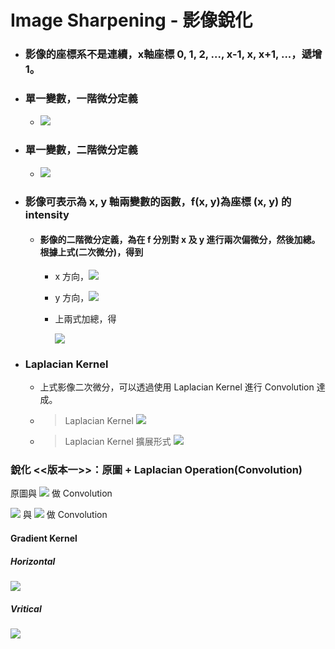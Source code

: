 # Image Sharpening - 影像銳化

  * ### 影像的座標系不是連續，x軸座標 0, 1, 2, ..., x-1, x, x+1, ...，遞增 1。

  * ### 單一變數，一階微分定義
    * <img src="https://latex.codecogs.com/gif.latex?%5Cnabla%20f%20%3D%20%5Cfrac%7B%5Cpartial%20f%7D%7B%5Cpartial%20x%7D%20%3D%20f%28x%2B1%29%20-%20f%28x%29" /> 

  * ### 單一變數，二階微分定義
    * <img src="https://latex.codecogs.com/gif.latex?%5Cnabla%5E2%20f%20%3D%20%5Cfrac%7B%5Cpartial%5E2%20f%7D%7B%5Cpartial%20x%5E2%7D%20%3D%20f%28x%2B1%29%20%2B%20f%28x-1%29%20-%202%20f%28x%29" /> 

  * ### 影像可表示為 x, y 軸兩變數的函數，f(x, y)為座標 (x, y) 的 intensity
    * #### 影像的二階微分定義，為在 f 分別對 x 及 y 進行兩次偏微分，然後加總。根據上式(二次微分)，得到
      * x 方向，<img src="https://latex.codecogs.com/gif.latex?%5Cfrac%7B%5Cpartial%5E2%20f%7D%7B%5Cpartial%20x%5E2%7D%20%3D%20f%28x%2B1%2C%20y%29%20%2B%20f%28x-1%2C%20y%29%20-%202%20f%28x%2C%20y%29" />

      * y 方向，<img src="https://latex.codecogs.com/gif.latex?%5Cfrac%7B%5Cpartial%5E2%20f%7D%7B%5Cpartial%20y%5E2%7D%20%3D%20f%28x%2C%20y%2B1%29%20%2B%20f%28x%2C%20y-1%29%20-%202%20f%28x%2C%20y%29" />

      * 上兩式加總，得

        <img src="https://latex.codecogs.com/gif.latex?%5Cnabla%5E2%20f%28x%2C%20y%29%20%3D%20f%28x%2B1%2C%20y%29%20%2B%20f%28x-1%2C%20y%29%20%2B%20f%28x%2C%20y%2B1%29%20%2B%20f%28x%2C%20y-1%29%20-%204%20f%28x%2C%20y%29" />

  * ### Laplacian Kernel
    * 上式影像二次微分，可以透過使用 Laplacian Kernel 進行 Convolution 達成。

    * > Laplacian Kernel
      > <img src="https://latex.codecogs.com/gif.latex?%5Cbegin%7Bbmatrix%7D0%20%26%20-1%20%26%200%5C%5C-1%20%26%204%20%26%20-1%20%5C%5C0%20%26%20-1%20%26%200%5Cend%7Bbmatrix%7D" />

    * > Laplacian Kernel 擴展形式
      > <img src="https://latex.codecogs.com/gif.latex?%5Cbegin%7Bbmatrix%7D-1%20%26%20-1%20%26%20-1%5C%5C-1%20%26%208%20%26%20-1%5C%5C-1%20%26%20-1%20%26%20-1%5C%5C%5Cend%7Bbmatrix%7D%09" /> 

### 銳化 <<版本一>>：原圖 + Laplacian Operation(Convolution)
原圖與 <img src="https://latex.codecogs.com/gif.latex?%5Cbegin%7Bbmatrix%7D-1%20%26%20-1%20%26%20-1%5C%5C-1%20%26%208%20%26%20-1%5C%5C-1%20%26%20-1%20%26%20-1%5C%5C%5Cend%7Bbmatrix%7D%09" />  做 Convolution

<img src="https://latex.codecogs.com/gif.latex?%5Cbegin%7Bbmatrix%7Df%28x-1%2Cy-1%29%20%26%20f%28x%2Cy-1%29%29%20%26%20f%28x%2B1%2C%20y-1%29%5C%5Cf%28x-1%2C%20y%29%20%26%20f%28x%2C%20y%29%20%26%20f%28x%2B1%2C%20y%29%20%5C%5Cf%28x-1%2C%20y%2B1%29%20%26%20f%28x%2C%20y%2B1%29%20%26%20f%28x%2B1%2C%20y%2B1%29%5Cend%7Bbmatrix%7D" />  與 <img src="https://latex.codecogs.com/gif.latex?%5Cbegin%7Bbmatrix%7D-1%20%26%20-1%20%26%20-1%5C%5C-1%20%26%208%20%26%20-1%5C%5C-1%20%26%20-1%20%26%20-1%5C%5C%5Cend%7Bbmatrix%7D%09" />  做 Convolution

#### Gradient Kernel
##### Horizontal 
<img src="https://latex.codecogs.com/gif.latex?%5Cbegin%7Bbmatrix%7D-1%20%26%20-2%20%26%20-1%5C%5C0%20%26%200%20%26%200%5C%5C1%20%26%202%20%26%201%5C%5C%5Cend%7Bbmatrix%7D" /> 

##### Vritical 
<img src="https://latex.codecogs.com/gif.latex?%5Cbegin%7Bbmatrix%7D-1%20%26%200%20%26%201%5C%5C-2%20%26%200%20%26%202%5C%5C-1%20%26%202%20%26%201%5C%5C%5Cend%7Bbmatrix%7D" />
